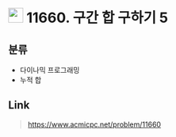 # <img src="https://d2gd6pc034wcta.cloudfront.net/tier/10.svg" width="30"> 11660. 구간 합 구하기 5

## 분류
* 다이나믹 프로그래밍
* 누적 합

## Link
> https://www.acmicpc.net/problem/11660
